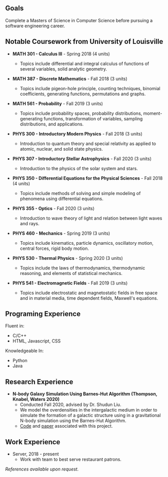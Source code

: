 ## Goals

Complete a Masters of Science in Computer Science before pursuing a software engineering career.

## Notable Coursework from University of Louisville

* **MATH 301 - Calculus III** - Spring 2018 (4 units)
  * Topics include differential and integral calculus of functions of several variables, solid analytic geometry.
* **MATH 387 - Discrete Mathematics** - Fall 2018 (3 units)
  * Topics include pigeon-hole principle, counting techniques, binomial coefficients, generating functions, permutations and graphs.
* **MATH 561 - Probability** - Fall 2019 (3 units)
  * Topics include probability spaces, probability distributions, moment-generating functions, transformation of variables, sampling distributions, and applications.


* **PHYS 300 - Introductory Modern Physics** - Fall 2018 (3 units)
  * Introduction to quantum theory and special relativity as applied to atomic, nuclear, and solid state physics.
* **PHYS 307 - Introductory Stellar Astrophysics** - Fall 2020  (3 units)
  * Introduction to the physics of the solar system and stars.
* **PHYS 350 - Differential Equations for the Physical Sciences** - Fall 2018 (4 units)
  * Topics include methods of solving and simple modeling of phenomena using differential equations.
* **PHYS 355 - Optics** - Fall 2020 (3 units)
  * Introduction to wave theory of light and relation between light waves and rays.
* **PHYS 460 - Mechanics** - Spring 2019 (3 units)
  * Topics include kinematics, particle dynamics, oscillatory motion, central forces, rigid body motion.
* **PHYS 530 - Thermal Physics** - Spring 2020 (3 units)
  * Topics include the laws of thermodynamics, thermodynamic reasoning, and elements of statistical mechanics.
* **PHYS 541 - Electromagnetic Fields** - Fall 2019 (3 units)
  * Topics include electrostatic and magnetostatic fields in free space and in material media, time dependent fields, Maxwell's equations.

## Programing Experience

Fluent in:
* C/C++
* HTML, Javascript, CSS

Knowledgeable In:
* Python
* Java

## Research Experience

* **N-body Galaxy Simulation Using Barnes-Hut Algorithm (Thompson, Knabel, Waters 2020)**
  * Conducted Fall 2020, advised by Dr. Shudun Liu.
  * We model the overdensities in the intergalactic medium in order to simulate the formation of a galactic structure using in a gravitational N-body simulation using the Barnes-Hut Algorithm.
  * [Code](https://github.com/andjthom/barnes-hut-sim) and [paper](https://github.com/andjthom/resume/raw/main/Thompson__Knabel__Waters_2020___N_Body_Galaxy_Simulation.pdf) associated with this project.
  
## Work Experience

* Server, 2018 - present
  * Work with team to best serve restaurant patrons.
  
*References available upon request.*

